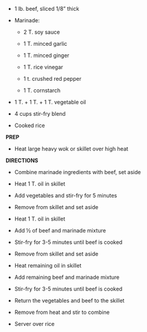 -   1 lb. beef, sliced 1/8” thick

-   Marinade:

    -   2 T. soy sauce

    -   1 T. minced garlic

    -   1 T. minced ginger

    -   1 T. rice vinegar

    -   1 t. crushed red pepper

    -   1 T. cornstarch

-   1 T. + 1 T. + 1 T. vegetable oil

-   4 cups stir-fry blend

-   Cooked rice

**PREP**

-   Heat large heavy wok or skillet over high heat

**DIRECTIONS**

-   Combine marinade ingredients with beef, set aside

-   Heat 1 T. oil in skillet

-   Add vegetables and stir-fry for 5 minutes

-   Remove from skillet and set aside

-   Heat 1 T. oil in skillet

-   Add ½ of beef and marinade mixture

-   Stir-fry for 3-5 minutes until beef is cooked

-   Remove from skillet and set aside

-   Heat remaining oil in skillet

-   Add remaining beef and marinade mixture

-   Stir-fry for 3-5 minutes until beef is cooked

-   Return the vegetables and beef to the skillet

-   Remove from heat and stir to combine

-   Server over rice
